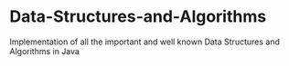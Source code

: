# Data-Structures-and-Algorithms
Implementation of all the important and well known Data Structures and Algorithms in Java 
